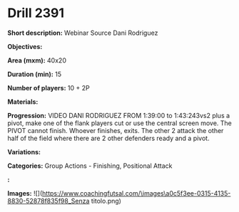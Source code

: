 # Drill 2391

**Short description:**
Webinar Source Dani Rodriguez

**Objectives:**


**Area (mxm):**
40x20

**Duration (min):**
15

**Number of players:**
10 + 2P

**Materials:**


**Progression:**
VIDEO DANI RODRIGUEZ FROM 1:39:00 to 1:43:243vs2 plus a pivot, make one of the flank players cut or use the central screen move. The PIVOT cannot finish. Whoever finishes, exits. The other 2 attack the other half of the field where there are 2 other defenders ready and a pivot.

**Variations:**


**Categories:**
Group Actions - Finishing, Positional Attack

**:**


**Images:**
![](https://www.coachingfutsal.com/\images\a0c5f3ee-0315-4135-8830-52878f835f98_Senza titolo.png)

